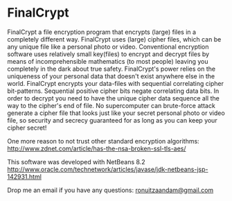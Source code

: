 # FinalCrypt

FinalCrypt a file encryption program that encrypts (large) files in a completely different way.
FinalCrypt uses (large) cipher files, which can be any unique file like a personal photo or video.
Conventional encryption software uses relatively small key(files) to encrypt and decrypt files by means of incomprehensible mathematics (to most people) leaving you completely in the dark about true safety.
FinalCrypt's power relies on the uniqueness of your personal data that doesn't exist anywhere else in the world. FinalCrypt encrypts your data-files with sequential correlating cipher bit-patterns.
Sequential positive cipher bits negate correlating data bits. In order to decrypt you need to have the unique cipher data sequence all the way to the cipher's end of file.
No supercomputer can brute-force attack generate a cipher file that looks just like your secret personal photo or video file, so security and secrecy guaranteed for as long as you can keep your cipher secret!

One more reason to not trust other standard encryption algorithms:
http://www.zdnet.com/article/has-the-nsa-broken-ssl-tls-aes/

This software was developed with NetBeans 8.2
http://www.oracle.com/technetwork/articles/javase/jdk-netbeans-jsp-142931.html

Drop me an email if you have any questions: ronuitzaandam@gmail.com